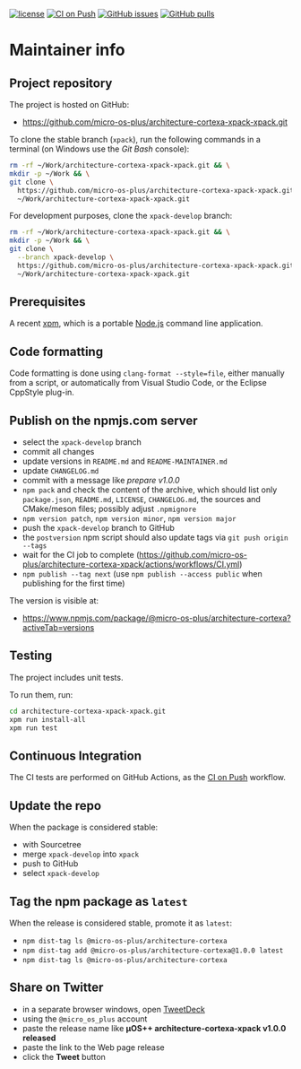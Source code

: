 [![license](https://img.shields.io/github/license/micro-os-plus/architecture-cortexa-xpack-xpack)](https://github.com/micro-os-plus/architecture-cortexa-xpack-xpack/blob/xpack/LICENSE)
[![CI on Push](https://github.com/micro-os-plus/architecture-cortexa-xpack-xpack/workflows/CI%20on%20Push/badge.svg)](https://github.com/micro-os-plus/architecture-cortexa-xpack-xpack/actions?query=workflow%3A%22CI+on+Push%22)
[![GitHub issues](https://img.shields.io/github/issues/micro-os-plus/architecture-cortexa-xpack-xpack.svg)](https://github.com/micro-os-plus/architecture-cortexa-xpack/issues/)
[![GitHub pulls](https://img.shields.io/github/issues-pr/micro-os-plus/architecture-cortexa-xpack-xpack.svg)](https://github.com/micro-os-plus/architecture-cortexa-xpack-xpack/pulls/)

# Maintainer info

## Project repository

The project is hosted on GitHub:

- <https://github.com/micro-os-plus/architecture-cortexa-xpack-xpack.git>

To clone the stable branch (`xpack`), run the following commands in a
terminal (on Windows use the _Git Bash_ console):

```sh
rm -rf ~/Work/architecture-cortexa-xpack-xpack.git && \
mkdir -p ~/Work && \
git clone \
  https://github.com/micro-os-plus/architecture-cortexa-xpack-xpack.git \
  ~/Work/architecture-cortexa-xpack-xpack.git
```

For development purposes, clone the `xpack-develop` branch:

```sh
rm -rf ~/Work/architecture-cortexa-xpack-xpack.git && \
mkdir -p ~/Work && \
git clone \
  --branch xpack-develop \
  https://github.com/micro-os-plus/architecture-cortexa-xpack-xpack.git \
  ~/Work/architecture-cortexa-xpack-xpack.git
```

## Prerequisites

A recent [xpm](https://xpack.github.io/xpm/), which is a portable
[Node.js](https://nodejs.org/) command line application.

## Code formatting

Code formatting is done using `clang-format --style=file`, either manually
from a script, or automatically from Visual Studio Code, or the Eclipse
CppStyle plug-in.

## Publish on the npmjs.com server

- select the `xpack-develop` branch
- commit all changes
- update versions in `README.md` and `README-MAINTAINER.md`
- update `CHANGELOG.md`
- commit with a message like _prepare v1.0.0_
- `npm pack` and check the content of the archive, which should list
  only `package.json`, `README.md`, `LICENSE`, `CHANGELOG.md`,
  the sources and CMake/meson files;
  possibly adjust `.npmignore`
- `npm version patch`, `npm version minor`, `npm version major`
- push the `xpack-develop` branch to GitHub
- the `postversion` npm script should also update tags via `git push origin --tags`
- wait for the CI job to complete
  (<https://github.com/micro-os-plus/architecture-cortexa-xpack/actions/workflows/CI.yml>)
- `npm publish --tag next` (use `npm publish --access public` when
  publishing for the first time)

The version is visible at:

- <https://www.npmjs.com/package/@micro-os-plus/architecture-cortexa?activeTab=versions>

## Testing

The project includes unit tests.

To run them, run:

```sh
cd architecture-cortexa-xpack-xpack.git
xpm run install-all
xpm run test
```

## Continuous Integration

The CI tests are performed on GitHub Actions, as the
[CI on Push](https://github.com/micro-os-plus/architecture-cortexa-xpack-xpack/actions?query=workflow%3A%22CI+on+Push%22)
workflow.

## Update the repo

When the package is considered stable:

- with Sourcetree
- merge `xpack-develop` into `xpack`
- push to GitHub
- select `xpack-develop`

## Tag the npm package as `latest`

When the release is considered stable, promote it as `latest`:

- `npm dist-tag ls @micro-os-plus/architecture-cortexa`
- `npm dist-tag add @micro-os-plus/architecture-cortexa@1.0.0 latest`
- `npm dist-tag ls @micro-os-plus/architecture-cortexa`

## Share on Twitter

- in a separate browser windows, open [TweetDeck](https://tweetdeck.twitter.com/)
- using the `@micro_os_plus` account
- paste the release name like **µOS++ architecture-cortexa-xpack v1.0.0 released**
- paste the link to the Web page release
- click the **Tweet** button
